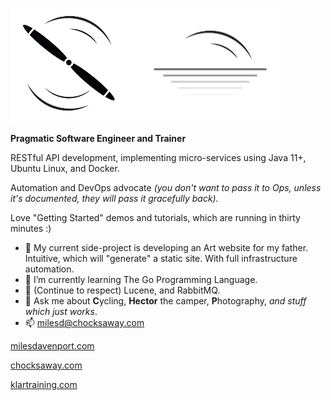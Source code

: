 
![alt text](images/header.png "chocksaway")

**Pragmatic Software Engineer and Trainer**

RESTful API development,  implementing micro-services using Java 11+, Ubuntu Linux, and Docker.

Automation and DevOps advocate *(you don't want to pass it to Ops, unless it's documented, they will pass it gracefully back).*

Love "Getting Started" demos and tutorials, which are running in thirty minutes :) 

- 🔭 My current side-project is developing an Art website for my father.  Intuitive, which will "generate" a static site.  With full infrastructure automation.
- 🌱 I’m currently learning The Go Programming Language.
- 🌱 (Continue to respect) Lucene, and RabbitMQ.   
- 💬 Ask me about **C**ycling, **Hector** the camper, **P**hotography, *and stuff which just works*.
- 📫 milesd@chocksaway.com

[milesdavenport.com](https://milesdavenport.com "Miles Davenport")

[chocksaway.com](https://chocksaway.com "chocksaway")

[klartraining.com](https://klartraining.com "klartraining")

